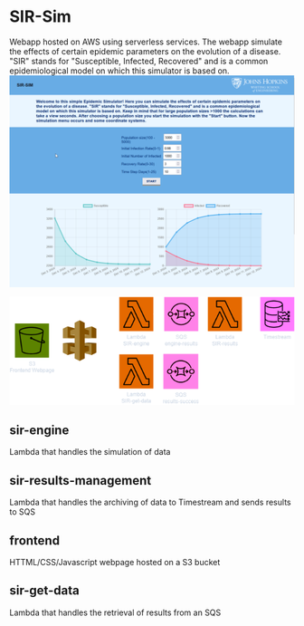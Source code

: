 # SIR-Sim

Webapp hosted on AWS using serverless services. The webapp simulate the effects of certain epidemic parameters on the evolution of a disease. "SIR" stands for "Susceptible, Infected, Recovered" and is a common epidemiological model on which this simulator is based on.
![demo](/demo.gif)

![diagram](/diagram.png)

## sir-engine

Lambda that handles the simulation of data

## sir-results-management

Lambda that handles the archiving of data to Timestream and sends results to SQS

## frontend

HTTML/CSS/Javascript webpage hosted on a S3 bucket

## sir-get-data

Lambda that handles the retrieval of results from an SQS
